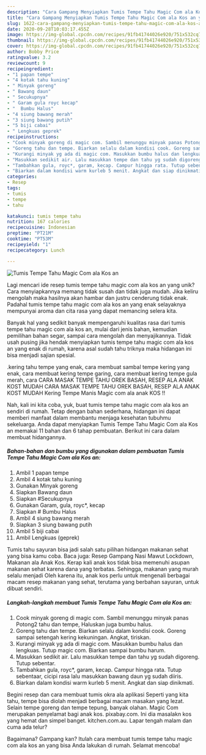 ```yaml
---
description: "Cara Gampang Menyiapkan Tumis Tempe Tahu Magic Com ala Kos an yang Menggugah Selera"
title: "Cara Gampang Menyiapkan Tumis Tempe Tahu Magic Com ala Kos an yang Menggugah Selera"
slug: 1622-cara-gampang-menyiapkan-tumis-tempe-tahu-magic-com-ala-kos-an-yang-menggugah-selera
date: 2020-09-28T10:03:17.455Z
image: https://img-global.cpcdn.com/recipes/91fb41744026e920/751x532cq70/tumis-tempe-tahu-magic-com-ala-kos-an-foto-resep-utama.jpg
thumbnail: https://img-global.cpcdn.com/recipes/91fb41744026e920/751x532cq70/tumis-tempe-tahu-magic-com-ala-kos-an-foto-resep-utama.jpg
cover: https://img-global.cpcdn.com/recipes/91fb41744026e920/751x532cq70/tumis-tempe-tahu-magic-com-ala-kos-an-foto-resep-utama.jpg
author: Bobby Price
ratingvalue: 3.2
reviewcount: 9
recipeingredient:
- "1 papan tempe"
- "4 kotak tahu kuning"
- " Minyak goreng"
- " Bawang daun"
- " Secukupnya"
- " Garam gula royc kecap"
- "  Bumbu Halus"
- "4 siung bawang merah"
- "3 siung bawang putih"
- "5 biji cabai"
- " Lengkuas geprek"
recipeinstructions:
- "Cook minyak goreng di magic com. Sambil menunggu minyak panas Potong2 tahu dan tempe, Haluskan juga bumbu halus."
- "Goreng tahu dan tempe. Biarkan selalu dalam kondisi cook. Goreng sampai setengah kering kekuningan. Angkat, tiriskan."
- "Kurangi minyak yg ada di magic com. Masukkan bumbu halus dan lengkuas. Tutup magic com. Biarkan sampai bumbu harum."
- "Masukkan sedikit air. Lalu masukkan tempe dan tahu yg sudah digoreng. Tutup sebentar."
- "Tambahkan gula, royc*, garam, kecap. Campur hingga rata. Tutup sebentaar, cicipi rasa lalu masukkan bawang daun yg sudah diiris."
- "Biarkan dalam kondisi warm kurleb 5 menit. Angkat dan siap dinikmati."
categories:
- Resep
tags:
- tumis
- tempe
- tahu

katakunci: tumis tempe tahu 
nutrition: 167 calories
recipecuisine: Indonesian
preptime: "PT21M"
cooktime: "PT53M"
recipeyield: "1"
recipecategory: Lunch

---
```



![Tumis Tempe Tahu Magic Com ala Kos an](https://img-global.cpcdn.com/recipes/91fb41744026e920/751x532cq70/tumis-tempe-tahu-magic-com-ala-kos-an-foto-resep-utama.jpg)

Lagi mencari ide resep tumis tempe tahu magic com ala kos an yang unik? Cara menyiapkannya memang tidak susah dan tidak juga mudah. Jika keliru mengolah maka hasilnya akan hambar dan justru cenderung tidak enak. Padahal tumis tempe tahu magic com ala kos an yang enak selayaknya mempunyai aroma dan cita rasa yang dapat memancing selera kita.

Banyak hal yang sedikit banyak mempengaruhi kualitas rasa dari tumis tempe tahu magic com ala kos an, mulai dari jenis bahan, kemudian pemilihan bahan segar, sampai cara mengolah dan menyajikannya. Tidak usah pusing jika hendak menyiapkan tumis tempe tahu magic com ala kos an yang enak di rumah, karena asal sudah tahu triknya maka hidangan ini bisa menjadi sajian spesial.

.kering tahu tempe yang enak, cara membuat sambal tempe kering yang enak, cara membuat kering tempe garing, cara membuat kering tempe gula merah, cara CARA MASAK TEMPE TAHU OREK BASAH, RESEP ALA ANAK KOST MUDAH CARA MASAK TEMPE TAHU OREK BASAH, RESEP ALA ANAK KOST MUDAH Kering Tempe Manis Magic com ala anak KOS !!


Nah, kali ini kita coba, yuk, buat tumis tempe tahu magic com ala kos an sendiri di rumah. Tetap dengan bahan sederhana, hidangan ini dapat memberi manfaat dalam membantu menjaga kesehatan tubuhmu sekeluarga. Anda dapat menyiapkan Tumis Tempe Tahu Magic Com ala Kos an memakai 11 bahan dan 6 tahap pembuatan. Berikut ini cara dalam membuat hidangannya.

<!--inarticleads1-->

##### Bahan-bahan dan bumbu yang digunakan dalam pembuatan Tumis Tempe Tahu Magic Com ala Kos an:

1. Ambil 1 papan tempe
1. Ambil 4 kotak tahu kuning
1. Gunakan  Minyak goreng
1. Siapkan  Bawang daun
1. Siapkan  #Secukupnya
1. Gunakan  Garam, gula, royc*, kecap
1. Siapkan  # Bumbu Halus
1. Ambil 4 siung bawang merah
1. Siapkan 3 siung bawang putih
1. Ambil 5 biji cabai
1. Ambil  Lengkuas (geprek)


Tumis tahu sayuran bisa jadi salah satu pilihan hidangan makanan sehat yang bisa kamu coba. Baca juga: Resep Gampang Nasi Mawut Lockdown, Makanan ala Anak Kos. Kerap kali anak kos tidak bisa memenuhi asupan makanan sehat karena dana yang terbatas. Sehingga, makanan yang murah selalu menjadi Oleh karena itu, anak kos perlu untuk mengenali berbagai macam resep makanan yang sehat, terutama yang berbahan sayuran, untuk dibuat sendiri. 

<!--inarticleads2-->

##### Langkah-langkah membuat Tumis Tempe Tahu Magic Com ala Kos an:

1. Cook minyak goreng di magic com. Sambil menunggu minyak panas Potong2 tahu dan tempe, Haluskan juga bumbu halus.
1. Goreng tahu dan tempe. Biarkan selalu dalam kondisi cook. Goreng sampai setengah kering kekuningan. Angkat, tiriskan.
1. Kurangi minyak yg ada di magic com. Masukkan bumbu halus dan lengkuas. Tutup magic com. Biarkan sampai bumbu harum.
1. Masukkan sedikit air. Lalu masukkan tempe dan tahu yg sudah digoreng. Tutup sebentar.
1. Tambahkan gula, royc*, garam, kecap. Campur hingga rata. Tutup sebentaar, cicipi rasa lalu masukkan bawang daun yg sudah diiris.
1. Biarkan dalam kondisi warm kurleb 5 menit. Angkat dan siap dinikmati.


Begini resep dan cara membuat tumis okra ala aplikasi Seperti yang kita tahu, tempe bisa diolah menjadi berbagai macam masakan yang lezat. Selain tempe goreng dan tempe tepung, banyak olahan. Magic Com merupakan penyelamat bagi anak kos. pixabay.com. Ini dia masalakn kos yang hemat dan simpel banget. kitchen.com.au. Lapar tengah malam dan cuma ada telur? 

Bagaimana? Gampang kan? Itulah cara membuat tumis tempe tahu magic com ala kos an yang bisa Anda lakukan di rumah. Selamat mencoba!
